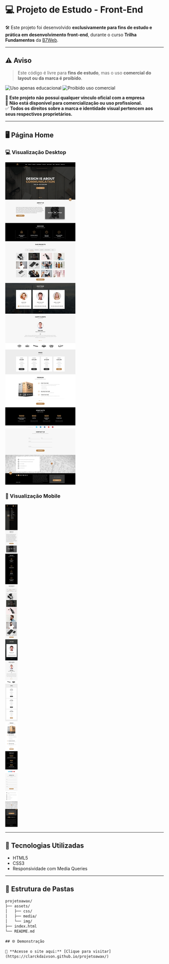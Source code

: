 # 💻 Projeto de Estudo - Front-End

🛠️ Este projeto foi desenvolvido **exclusivamente para fins de estudo e prática em desenvolvimento front-end**, durante o curso **Trilha Fundamentos** da [B7Web](https://b7web.com.br).

---

## ⚠️ Aviso

> Este código é livre para **fins de estudo**, mas o uso **comercial do layout ou da marca é proibido**.

![Uso apenas educacional](https://img.shields.io/badge/uso-educacional-orange?style=for-the-badge&logo=github)
![Proibido uso comercial](https://img.shields.io/badge/uso%20comercial-proibido-red?style=for-the-badge&logo=probot)

🚫 **Este projeto não possui qualquer vínculo oficial com a empresa**  
🚫 **Não está disponível para comercialização ou uso profissional.**  
✅ **Todos os direitos sobre a marca e identidade visual pertencem aos seus respectivos proprietários.**

---

## 🖥️ Página Home

### 💻 Visualização Desktop
![Invent Home Desktop](https://github.com/ClarckDaivson/projetoawax/blob/main/assets/img/LAYOUT_DESKTOP.jpg)

### 📱 Visualização Mobile
![Invent Home Mobile](https://github.com/ClarckDaivson/projetoawax/blob/main/assets/img/LAYOUT_MOBILE.jpg)

---

## 🧩 Tecnologias Utilizadas

- HTML5
- CSS3
- Responsividade com Media Queries

---

## 📁 Estrutura de Pastas

```plaintext
projetoawax/
├── assets/
│   ├── css/
│   ├── media/
│   └── img/
├── index.html
└── README.md

## 🌐 Demonstração

🔗 **Acesse o site aqui:** [Clique para visitar](https://clarckdaivson.github.io/projetoawax/)

